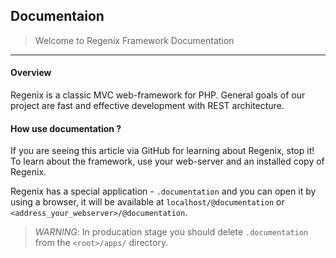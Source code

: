 ## Documentaion

> Welcome to Regenix Framework Documentation

---

#### Overview
Regenix is a classic MVC web-framework for PHP. General goals of our project are
fast and effective development with REST architecture.

#### How use documentation ?
If you are seeing this article via GitHub for learning about Regenix, stop it! 
To learn about the framework, use your web-server and an installed copy of Regenix.

Regenix has a special application - `.documentation` and you can open it by using
a browser, it will be available at `localhost/@documentation` or `<address_your_webserver>/@documentation`.

> *WARNING*: In producation stage you should delete `.documentation` from the `<root>/apps/` directory.





  
